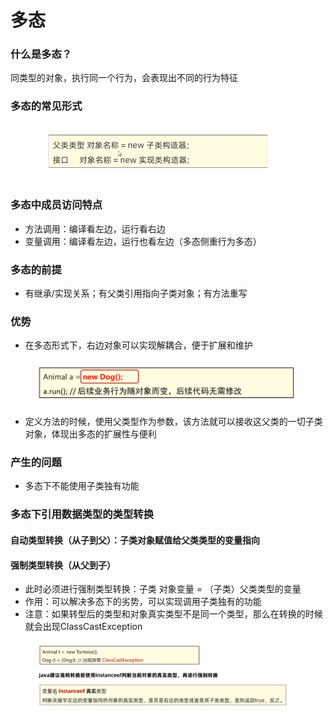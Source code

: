 # 多态

### 什么是多态？

同类型的对象，执行同一个行为，会表现出不同的行为特征

### 多态的常见形式

<figure><img src="../.gitbook/assets/image (18).png" alt=""><figcaption></figcaption></figure>

### 多态中成员访问特点

* 方法调用：编译看左边，运行看右边
* 变量调用：编译看左边，运行也看左边（多态侧重行为多态）

### 多态的前提

* 有继承/实现关系；有父类引用指向子类对象；有方法重写

### 优势

* 在多态形式下，右边对象可以实现解耦合，便于扩展和维护

<figure><img src="../.gitbook/assets/image (1).png" alt=""><figcaption></figcaption></figure>

* 定义方法的时候，使用父类型作为参数，该方法就可以接收这父类的一切子类对象，体现出多态的扩展性与便利

### 产生的问题

* 多态下不能使用子类独有功能

### 多态下引用数据类型的类型转换

#### 自动类型转换（从子到父）：子类对象赋值给父类类型的变量指向

#### 强制类型转换（从父到子）

* 此时必须进行强制类型转换：子类 对象变量 = （子类）父类类型的变量
* 作用：可以解决多态下的劣势，可以实现调用子类独有的功能
* 注意：如果转型后的类型和对象真实类型不是同一个类型，那么在转换的时候就会出现ClassCastException

<figure><img src="../.gitbook/assets/image (19).png" alt=""><figcaption></figcaption></figure>

